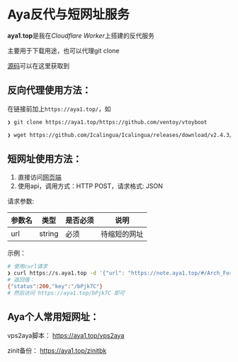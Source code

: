 # **Aya反代与短网址服务**

**aya1.top**是我在*Cloudflare Worker*上搭建的反代服务

主要用于下载用途，也可以代理git clone

[源码](https://gitlab.com/NickCao/experiments/-/blob/master/workers/r.js)可以在这里获取到

## 反向代理使用方法：

在链接前加上`https://aya1.top/`，如

```bash
❯ git clone https://aya1.top/https://github.com/ventoy/vtoyboot

❯ wget https://github.com/Icalingua/Icalingua/releases/download/v2.4.3/Icalingua-2.4.3.AppImage
```

## 短网址使用方法：
1. 直接访问[网页端](https://s.aya1.top/)
2. 使用api，调用方式：HTTP POST，请求格式: JSON

请求参数:

| 参数名 | 类型   | 是否必须 | 说明         |
| ------ | ------ | -------- | ------------ |
| url    | string | 必须     | 待缩短的网址 |

示例：

```bash
# 使用curl请求
❯ curl https://s.aya1.top -d '{"url": "https://note.aya1.top/#/Arch_For_Aya"}'
# 返回值：
{"status":200,"key":"/bPjk7C"}
# 然后访问 https://aya1.top/bPjk7C 即可
```

## Aya个人常用短网址：

vps2aya脚本：
https://aya1.top/vps2aya

zinit备份：
https://aya1.top/zinitbk